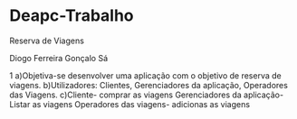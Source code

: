 # Deapc-Trabalho
Reserva de Viagens

Diogo Ferreira
Gonçalo Sá

1
a)Objetiva-se desenvolver uma aplicação com o objetivo de reserva de viagens.
b)Utilizadores: Clientes, Gerenciadores da aplicação, Operadores das Viagens.
c)Cliente- comprar as viagens
Gerenciadores da aplicação- Listar as viagens
Operadores das viagens- adicionas as viagens